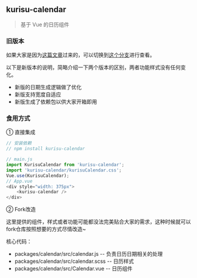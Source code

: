 ## kurisu-calendar

> 基于 Vue 的日历组件

### 旧版本

如果大家是因为[这篇文章](https://juejin.cn/post/6844903565777960974)过来的，可以切换到[这个分支](https://github.com/mykurisu/calendar-vue/tree/master-old)进行查看。

以下是新版本的说明，简略介绍一下两个版本的区别，两者功能样式没有任何变化。

- 新版的日期生成逻辑做了优化
- 新版支持宽度自适应
- 新版生成了依赖包以供大家开箱即用

### 食用方式

① 直接集成

```js
// 安装依赖
// npm install kurisu-calendar

// main.js
import KurisuCalendar from 'kurisu-calendar';
import 'kurisu-calendar/kurisuCalendar.css';
Vue.use(KurisuCalendar);
// App.vue
<div style="width: 375px">
    <kurisu-calendar />
</div>
```

② Fork改造

这里提供的组件，样式或者功能可能都没法完美贴合大家的需求，这种时候就可以fork仓库按照想要的方式尽情改造~

核心代码：

- packages/calendar/src/calendar.js -- 负责日历日期相关的处理
- packages/calendar/src/calendar.scss -- 日历样式
- packages/calendar/src/Calendar.vue -- 日历组件